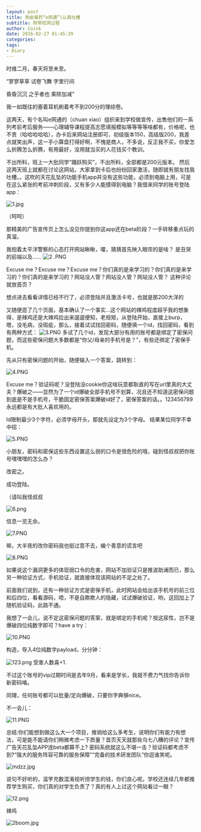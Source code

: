 ```yaml
---
layout: post
title: 狗皮膏药“e网通”(认真吐槽
subtitle: 附带挖洞过程
author: Coink
date: 2016-02-27 01:45:29
categories: 
tags:
- Diary
---
```

时维二月，春天将至未至。


“寥寥草草 试卷飞舞 字里行间

昏昏沉沉 之乎者也 乘除加减”

我一如既往的塞着耳机刷着考不到200分的理综卷。




这两天，有个名叫e网通的（chuan xiao）组织来到学校做宣传，出售他们的一系列考前考后服务——心理辅导课程提高志愿填报模拟等等等等啥都有，价格呢，也不贵（哈哈哈哈哈），办卡后来网站注册即可，初级版本150，高级版200，我差点就笑出声，这一手小算盘打得好啊，不愧是商人，不多说，反正我不买，你爱怎么折腾怎么折腾，有用最好，没用就当买的人花钱买个教训。

不出所料，班上一大批同学“踊跃购买”，不出所料，全部都是200元版本。
然后这两天班上就都在讨论这网站，大家拿到卡后也纷纷回家激活，随即就有朋友找我吐槽。。这吹的天花乱坠的功能手机app并没有这些功能，必须到电脑上用，可是在这么紧张的考前冲刺阶段，又有多少人能摸得到电脑？我借来同学的账号登陆app：

![1.jpg](https://i.loli.net/2016/03/24/56f41bab6df48.jpg)

（呵呵）

那精美的广告宣传页上怎么没见你提到你这app还在beta阶段？一手转移重点玩的真溜。

我抱着太平洋警察的心态打开网站瞅瞅，嚯，猜猜首先映入眼帘的是啥？
是丑哭的前端以及……
![2 .PNG](https://i.loli.net/2016/03/24/56f418f0830eb.png)

Excuse me？Excuse me？Excuse me？你们真的是来学习的？你们真的是来学习的？你们真的是来学习的？网站没人管？网站没人管？网站没人管？
这种评论就放首页？

想点进去看看详情已经不行了，必须登陆并且激活卡号，也就是那200大洋的

又随便逛了几个页面，基本确认了一个事实…这个网站的辣鸡程度超乎我的想象
得，是辣鸡还是大辣鸡拉出来遛遛便知，老规矩，从登陆开始，直接上burp，嗯，没毛病，没瑕疵，那么，接着试试找回密码，随便填一个id，找回密码，看到有两种方式：
![3.PNG](https://ooo.0o0.ooo/2016/03/24/56f418f06e145.png)
多试了几个id，发现大部分有用的账号都是绑定了密保问题，而这些密保问题大多数都是“你父/母亲的手机号是？”，有些还绑定了密保手机。

先从只有密保问题的开始，随便输入一个答案，跳转到：

![4.PNG](https://i.loli.net/2016/03/24/56f418f0a0fe4.png)

Excuse me？验证码呢？没登陆没cookie你这啥玩意都耿直的写在url里真的大丈夫？爆破之——显然为了一个id爆破全部手机号不划算，况且还不知道这密保问题到底是不是手机号，干脆固定密保答案爆破id好了，密保答案的话。。123456789永远都是有大批人喜欢用的。

Id限制最少3个字符，必须字母开头，那就先设定为3个字母。
结果某位同学不幸中招：

![5.PNG](https://i.loli.net/2016/03/24/56f418f03852a.png)

小朋友，密码和密保这些东西设置这么弱的口令是很危险的哦，碰到怪叔叔把你账号嘿嘿嘿的怎么办？

改密之。

成功登陆。

（请叫我怪叔叔

![6.png](https://i.loli.net/2016/03/24/56f418efdca93.png)

信息一览无余。

![7.PNG](https://i.loli.net/2016/03/24/56f418f0bcf22.png)

嘛，大半夜的改你密码我也挺过意不去，编个善意的谎言吧

![8.PNG](https://i.loli.net/2016/03/24/56f418f3ab00a.png)

如果说这个漏洞更多的体现弱口令的危害，网站不加验证只是推波助澜而已，那么另一种验证方式，手机验证，就直接体现该网站的不足之处了。

前面我们说到，还有一种验证方式是密保手机，此时网站会给出该手机号的前三位和后四位，看看源码，唔，不是自欺欺人的隐藏，试试爆破验证，哟，这回加上了随机验证码，此路不通。

我想了一会儿，说不定这密保问题的答案，就是绑定的手机呢？按这尿性，岂不是爆破四位纯数字即可？have a try：

![10.PNG](https://i.loli.net/2016/03/24/56f418f16d51b.png)

构造，导入4位纯数字payload，分分钟：

![123.png](https://i.loli.net/2016/03/24/56f41a9fdcd8b.png)
受害人数喜+1.

不过这个账号的vip过期时间是去年9月，看来是学长，我就不费力气找你告诉你新密码咯。

同理，任何账号都可以批量/定向爆破，只要你字典够nice。

不一会儿：

![11.PNG](https://i.loli.net/2016/03/24/56f4195a44ed8.png)

总结:你们能想到做这么大一个项目，推销给这么多考生，说明你们有能力有想法，可是能不能请你们稍微考虑一下质量？首页天天就那些乌七八糟的评论？宣传广告天花乱坠APP连beta都算不上? 密码系统就这么不堪一击？验证码都考虑不到?“强大的服务阵容可靠的服务保障”“完备的技术研发团队”你逗谁笑呢。

![mdzz.jpg](https://i.loli.net/2016/03/24/56f4195a51f3e.jpg)

说句不好听的，滥竽充数混淆视听捞学生的钱，你们良心呢。学校还连续几年都推荐学生购买，你们真的对学生负责了？真的有人上过这个网站看过一眼？

![12.png](https://i.loli.net/2016/03/24/56f4195aee204.png)

辣鸡

![2boom.jpg](https://i.loli.net/2016/03/24/56f41959d4103.jpg)

